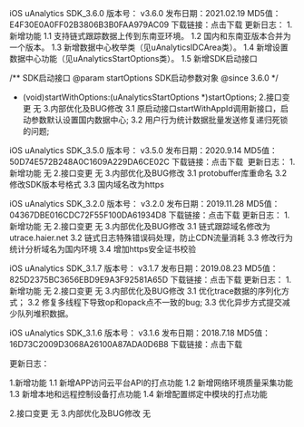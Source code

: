 iOS uAnalytics SDK_3.6.0
版本号： v3.6.0
发布日期：2021.02.19
MD5值：E4F30E0A0FF02B3806B3B0FAA979AC09
下载链接：点击下载
更新日志：
1.新增功能
1.1 支持链式跟踪数据上传到东南亚环境。
1.2 国内和东南亚版本合并为一个版本。
1.3 新增数据中心枚举类（见uAnalyticsIDCArea类）。
1.4 新增设置数据中心功能（见uAnalyticsStartOptions类）。
1.5 新增SDK启动接口

/**
SDK启动接口
@param startOptions SDK启动参数对象
@since 3.6.0
*/
+ (void)startWithOptions:(uAnalyticsStartOptions *)startOptions;
2.接口变更
无
3.内部优化及BUG修改
3.1 原启动接口startWithAppId调用新接口，启动参数默认设置国内数据中心;
3.2 用户行为统计数据批量发送修复递归死锁的问题;

iOS uAnalytics SDK_3.5.0
版本号： v3.5.0
发布日期：2020.9.14
MD5值：50D74E572B248A0C1609A229DA6CE02C
下载链接：点击下载
 更新日志：
1.新增功能
无
2.接口变更
无
3.内部优化及BUG修改
3.1 protobuffer库重命名
3.2 修改SDK版本号格式
3.3 国内域名改为https

iOS uAnalytics SDK_3.2.0
版本号： v3.2.0
发布日期：2019.11.28
MD5值：04367DBE016CDC72F55F100DA61934D8
下载链接：点击下载
更新日志：
1.新增功能
无
2.接口变更
无
3.内部优化及BUG修改
3.1 链式跟踪域名修改为utrace.haier.net
3.2 链式日志特殊错误码处理，防止CDN流量消耗
3.3 修改行为统计分析域名为国内环境
3.4 增加https安全证书校验

iOS uAnalytics SDK_3.1.7
版本号： v3.1.7
发布日期：2019.08.23
MD5值：825D2375BC3656EBD9E9A3F92581A65D
下载链接：点击下载
更新日志：
1.新增功能
无
2.接口变更
无
3.内部优化及BUG修改
3.1 优化trace数据的序列化方式；
3.2 修复多线程下导致op和opack点不一致的bug;
3.3 优化异步方式提交减少队列堆积数据。

iOS uAnalytics SDK_3.1.6
版本号： v3.1.6
发布日期：2018.7.18
MD5值：16D73C2009D3068A26100A87ADA0D6B8
下载链接：点击下载

更新日志：

1.新增功能
1.1 新增APP访问云平台API的打点功能
1.2 新增网络环境质量采集功能
1.3 新增本地和远程控制设备打点功能
1.4 新增配置绑定中模块的打点功能

2.接口变更
无
3.内部优化及BUG修改
无